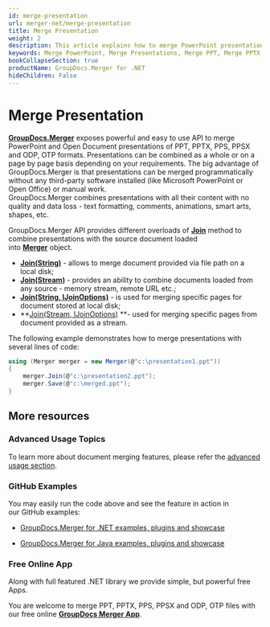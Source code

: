 ```yaml
---
id: merge-presentation
url: merger-net/merge-presentation
title: Merge Presentation
weight: 2
description: This article explains how to merge PowerPoint presentations, combine several PPTX or PPT files into one using GroupDocs.Merger API and couple lines of code.
keywords: Merge PowerPoint, Merge Presentations, Merge PPT, Merge PPTX, Merge PPSX, Merge PPS, Join PowerPoint, Combine PowerPoint
bookCollapseSection: true
productName: GroupDocs.Merger for .NET
hideChildren: False
---
```


# Merge Presentation

**[GroupDocs.Merger](https://products.groupdocs.com/merger/net)** exposes powerful and easy to use API to merge PowerPoint and Open Document presentations of PPT, PPTX, PPS, PPSX and ODP, OTP formats. Presentations can be combined as a whole or on a page by page basis depending on your requirements. The big advantage of GroupDocs.Merger is that presentations can be merged programmatically without any third-party software installed (like Microsoft PowerPoint or Open Office) or manual work.  
GroupDocs.Merger combines presentations with all their content with no quality and data loss - text formatting, comments, animations, smart arts, shapes, etc.  
  
GroupDocs.Merger API provides different overloads of **[Join](https://apireference.groupdocs.com/net/merger/groupdocs.merger/merger/methods/join/index)** method to combine presentations with the source document loaded into **[Merger](https://apireference.groupdocs.com/net/merger/groupdocs.merger/merger)** object. 

*   **[Join(String)](https://apireference.groupdocs.com/net/merger/groupdocs.merger.merger/join/methods/2)** - allows to merge document provided via file path on a local disk; 
*   **[Join(Stream)](https://apireference.groupdocs.com/net/merger/groupdocs.merger/merger/methods/join)** - provides an ability to combine documents loaded from any source - memory stream, remote URL etc.;
*   **[Join(String, IJoinOptions)](https://apireference.groupdocs.com/net/merger/groupdocs.merger.merger/join/methods/3)** - is used for merging specific pages for document stored at local disk; 
*   **[Join(Stream, IJoinOptions)](https://apireference.groupdocs.com/net/merger/groupdocs.merger.merger/join/methods/1) **\- used for merging specific pages from document provided as a stream.

The following example demonstrates how to merge presentations with several lines of code:

```csharp
using (Merger merger = new Merger(@"c:\presentation1.ppt"))
{
    merger.Join(@"c:\presentation2.ppt");
    merger.Save(@"c:\merged.ppt");
}
```

## More resources

### Advanced Usage Topics 

To learn more about document merging features, please refer the [advanced usage section](Advanced%2Busage.html).

### GitHub Examples 

You may easily run the code above and see the feature in action in our GitHub examples:

*   [GroupDocs.Merger for .NET examples, plugins and showcase](https://github.com/groupdocs-merger/GroupDocs.Merger-for-.NET)
    
*   [GroupDocs.Merger for Java examples, plugins and showcase](https://github.com/groupdocs-merger/GroupDocs.Merger-for-Java)
    

### Free Online App 

Along with full featured .NET library we provide simple, but powerful free Apps.

You are welcome to merge PPT, PPTX, PPS, PPSX and ODP, OTP files with our free online **[GroupDocs Merger App](https://products.groupdocs.app/merger)**.
